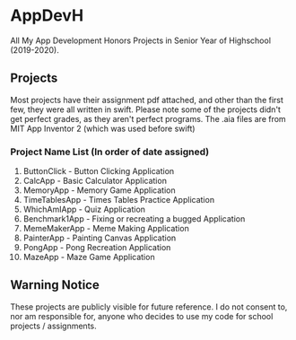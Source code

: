 # AppDevH
All My App Development Honors Projects in Senior Year of Highschool (2019-2020). 
## Projects
Most projects have their assignment pdf attached, and other than the first few, they were all written in swift. Please note some of the projects didn't get perfect grades, as they aren't perfect programs. The .aia files are from MIT App Inventor 2 (which was used before swift)
### Project Name List (In order of date assigned)
1. ButtonClick - Button Clicking Application
2. CalcApp - Basic Calculator Application
3. MemoryApp - Memory Game Application
4. TimeTablesApp - Times Tables Practice Application
5. WhichAmIApp - Quiz Application
6. Benchmark1App - Fixing or recreating a bugged Application
7. MemeMakerApp - Meme Making Application
8. PainterApp - Painting Canvas Application
9. PongApp - Pong Recreation Application
10. MazeApp - Maze Game Application
## Warning Notice
These projects are publicly visible for future reference. I do not consent to, nor am responsible for, anyone who decides to use my code for school projects / assignments. 
